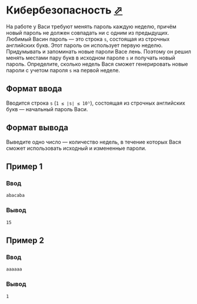# Кибербезопасность [⬀](https://contest.yandex.ru/contest/80939/problems/C/)

На работе у Васи требуют менять пароль каждую неделю,
причём новый пароль не должен совпадать ни с одним из
предыдущих. Любимый Васин пароль — это строка `s`,
состоящая из строчных английских букв. Этот пароль он
использует первую неделю. Придумывать и запоминать
новые пароли Васе лень. Поэтому он решил менять
местами пару букв в исходном пароле `s` и получать
новый пароль. Определите, сколько недель Вася сможет
генерировать новые пароли с учетом пароля `s`
на первой неделе.

## Формат ввода

Вводится строка `s` (`1 ≤ ∣s∣ ≤ 10⁵`), состоящая из
строчных английских букв — начальный пароль Васи.

## Формат вывода
Выведите одно число — количество недель, в течение которых Вася сможет использовать исходный и измененные пароли.

## Пример 1
### Ввод
```
abacaba
```
### Вывод
```
15
```
## Пример 2
### Ввод
```
aaaaaa
```
### Вывод
```
1
```
